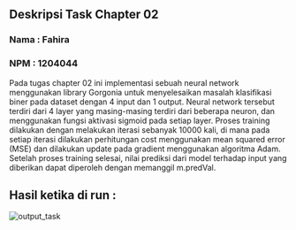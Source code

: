 ## Deskripsi Task Chapter 02

### Nama : Fahira 
### NPM : 1204044

Pada tugas chapter 02 ini implementasi sebuah neural network menggunakan library Gorgonia untuk menyelesaikan masalah klasifikasi biner pada dataset dengan 4 input dan 1 output. Neural network tersebut terdiri dari 4 layer yang masing-masing terdiri dari beberapa neuron, dan menggunakan fungsi aktivasi sigmoid pada setiap layer. Proses training dilakukan dengan melakukan iterasi sebanyak 10000 kali, di mana pada setiap iterasi dilakukan perhitungan cost menggunakan mean squared error (MSE) dan dilakukan update pada gradient menggunakan algoritma Adam. Setelah proses training selesai, nilai prediksi dari model terhadap input yang diberikan dapat diperoleh dengan memanggil m.predVal.

## Hasil ketika di run :
![output_task](https://user-images.githubusercontent.com/80674110/230775499-7d9b0d2c-2bbf-45f5-a4c5-72b572315562.png)
